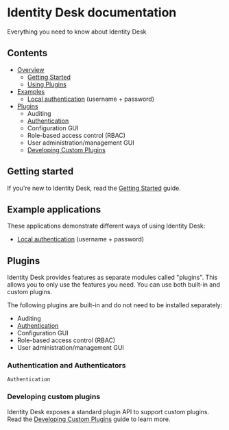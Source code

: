 # Identity Desk documentation

Everything you need to know about Identity Desk

## Contents

  - [Overview](overview)
    - [Getting Started](overview/Getting-Started.md)
    - [Using Plugins](overview/Using-Plugins.md)
  - [Examples](../examples)
    - [Local authentication](../examples/local) (username + password)
  - [Plugins](plugins)
    - Auditing
    - [Authentication](plugins/Authentication.md)
    - Configuration GUI
    - Role-based access control (RBAC)
    - User administration/management GUI
    - [Developing Custom Plugins](plugins/Developing-Custom-Plugins.md)

## Getting started

If you're new to Identity Desk, read the [Getting Started](overview/Getting-Started.md) guide.

## Example applications

These applications demonstrate different ways of using Identity Desk:

  - [Local authentication](../examples/local) (username + password)

## Plugins

Identity Desk provides features as separate modules called "plugins". This allows you to only use the features you need. You can use both built-in and custom plugins.

The following plugins are built-in and do not need to be installed separately:

  - Auditing
  - [Authentication](plugins/Authentication.md)
  - Configuration GUI
  - Role-based access control (RBAC)
  - User administration/management GUI

### Authentication and Authenticators

`Authentication`

### Developing custom plugins

Identity Desk exposes a standard plugin API to support custom plugins. Read the [Developing Custom Plugins](plugins/Developing-Custom-Plugins.md) guide to learn more.